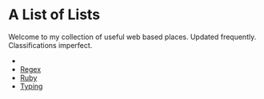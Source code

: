 # A List of Lists

Welcome to my collection of useful web based places. Updated frequently. Classifications imperfect.

* [](lists/regex.md)
* [Regex](lists/regex.md)
* [Ruby](lists/ruby.md)
* [Typing](lists/typing.md)
